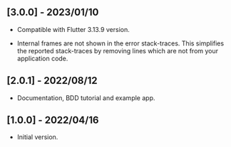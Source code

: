 ## [3.0.0] - 2023/01/10

* Compatible with Flutter 3.13.9 version.

* Internal frames are not shown in the error stack-traces. This simplifies the reported stack-traces
  by removing lines which are not from your application code.

## [2.0.1] - 2022/08/12

* Documentation, BDD tutorial and example app.

## [1.0.0] - 2022/04/16

* Initial version.



